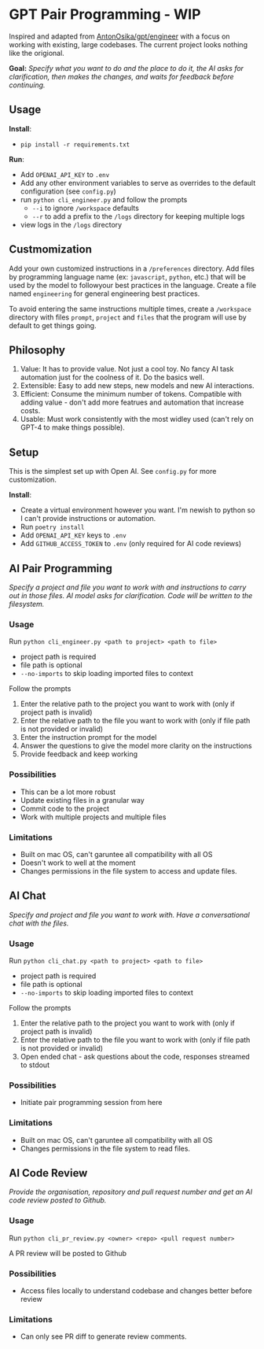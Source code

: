 # GPT Pair Programming - WIP

Inspired and adapted from [AntonOsika/gpt/engineer](https://github.com/AntonOsika/gpt-engineer) with a focus on working with existing, large codebases. The current project looks nothing like the origional.

**Goal:**
_Specify what you want to do and the place to do it, the AI asks for clarification, then makes the changes, and waits for feedback before continuing._

## Usage

**Install**:

- `pip install -r requirements.txt`

**Run**:

- Add `OPENAI_API_KEY` to `.env`
- Add any other environment variables to serve as overrides to the default configuration (see `config.py`)
- run `python cli_engineer.py` and follow the prompts
  - `--i` to ignore `/workspace` defaults
  - `--r` to add a prefix to the `/logs` directory for keeping multiple logs
- view logs in the `/logs` directory

## Custmomization

Add your own customized instructions in a `/preferences` directory. Add files by programming language name (ex: `javascript`, `python`, etc.) that will be used by the model to followyour best practices in the language. Create a file named `engineering` for general engineering best practices.

To avoid entering the same instructions multiple times, create a `/workspace` directory with files `prompt`, `project` and `files` that the program will use by default to get things going.

## Philosophy

1. Value: It has to provide value. Not just a cool toy. No fancy AI task automation just for the coolness of it. Do the basics well.
2. Extensible: Easy to add new steps, new models and new AI interactions.
3. Efficient: Consume the minimum number of tokens. Compatible with adding value - don't add more featrues and automation that increase costs.
4. Usable: Must work consistently with the most widley used (can't rely on GPT-4 to make things possible).

## Setup

This is the simplest set up with Open AI. See `config.py` for more customization.

**Install**:

- Create a virtual environment however you want. I'm newish to python so I can't provide instructions or automation.
- Run `poetry install`
- Add `OPENAI_API_KEY` keys to `.env`
- Add `GITHUB_ACCESS_TOKEN` to `.env` (only required for AI code reviews)

## AI Pair Programming

_Specify a project and file you want to work with and instructions to carry out in those files. AI model asks for clarification. Code will be written to the filesystem._

### Usage

Run `python cli_engineer.py <path to project> <path to file>`

- project path is required
- file path is optional
- `--no-imports` to skip loading imported files to context

Follow the prompts

1. Enter the relative path to the project you want to work with (only if project path is invalid)
2. Enter the relative path to the file you want to work with (only if file path is not provided or invalid)
3. Enter the instruction prompt for the model
4. Answer the questions to give the model more clarity on the instructions
5. Provide feedback and keep working

### Possibilities

- This can be a lot more robust
- Update existing files in a granular way
- Commit code to the project
- Work with multiple projects and multiple files

### Limitations

- Built on mac OS, can't garuntee all compatibility with all OS
- Doesn't work to well at the moment
- Changes permissions in the file system to access and update files.

## AI Chat

_Specify and project and file you want to work with. Have a conversational chat with the files._

### Usage

Run `python cli_chat.py <path to project> <path to file>`

- project path is required
- file path is optional
- `--no-imports` to skip loading imported files to context

Follow the prompts

1. Enter the relative path to the project you want to work with (only if project path is invalid)
2. Enter the relative path to the file you want to work with (only if file path is not provided or invalid)
3. Open ended chat - ask questions about the code, responses streamed to stdout

### Possibilities

- Initiate pair programming session from here

### Limitations

- Built on mac OS, can't garuntee all compatibility with all OS
- Changes permissions in the file system to read files.

## AI Code Review

_Provide the organisation, repository and pull request number and get an AI code review posted to Github._

### Usage

Run `python cli_pr_review.py <owner> <repo> <pull request number>`

A PR review will be posted to Github

### Possibilities

- Access files locally to understand codebase and changes better before review

### Limitations

- Can only see PR diff to generate review comments.
